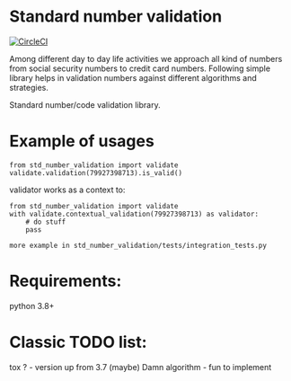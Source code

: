 # Standard number validation


[![CircleCI](https://circleci.com/gh/lgrabowski/std-number-validation.svg?style=shield)](https://circleci.com/gh/lgrabowski/std-number-validation)

Among different day to day life activities we approach all kind of numbers
from social security numbers to credit card numbers. 
Following simple library helps in validation numbers against different algorithms and strategies.


Standard number/code validation library. 

# Example of usages

```@python
from std_number_validation import validate 
validate.validation(79927398713).is_valid()
```
validator works as a context to:


```@python
from std_number_validation import validate 
with validate.contextual_validation(79927398713) as validator:
    # do stuff
    pass
```


```more example in std_number_validation/tests/integration_tests.py```

# Requirements:
python 3.8+ 



# Classic TODO list:
tox ? - version up from 3.7 (maybe)
Damn algorithm - fun to implement


        
